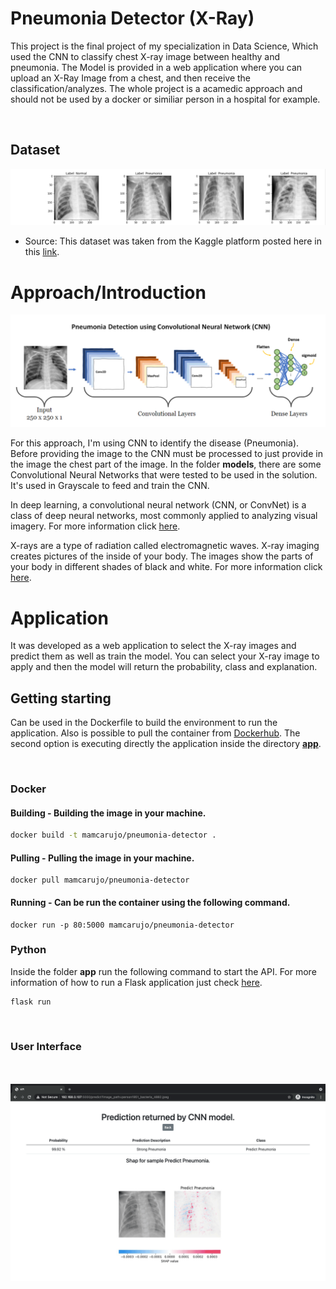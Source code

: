 # Pneumonia Detector (X-Ray)
This project is the final project of my specialization in Data Science, Which used the CNN to classify chest X-ray image between healthy and pneumonia. The Model is provided in a web application where you can upload an X-Ray Image from a chest, and then receive the classification/analyzes. The whole project is a acamedic approach and should not be used by a docker or similiar person in a hospital for example.

<br />

## Dataset
![Optional Text](images/dataset_sample.png)

- Source: This dataset was taken from the Kaggle platform posted here in this [link](https://www.kaggle.com/paultimothymooney/chest-xray-pneumonia).

# Approach/Introduction

![Optional Text](./images/xray_cnn.png)

For this approach, I'm using CNN to identify the disease (Pneumonia). Before providing the image to the CNN must be processed to just provide in the image the chest part of the image. In the folder **models**, there are some Convolutional Neural Networks that were tested to be used in the solution. It's used in Grayscale to feed and train the CNN.


In deep learning, a convolutional neural network (CNN, or ConvNet) is a class of deep neural networks, most commonly applied to analyzing visual imagery. For more information click [here](https://en.wikipedia.org/wiki/Convolutional_neural_network).


X-rays are a type of radiation called electromagnetic waves. X-ray imaging creates pictures of the inside of your body. The images show the parts of your body in different shades of black and white. For more information click [here](https://en.wikipedia.org/wiki/X-ray).
<br />


# Application
It was developed as a web application to select the X-ray images and predict them as well as train the model. You can select your X-ray image to apply and then the model will return the probability, class and explanation.
<br />

## Getting starting 

Can be used in the Dockerfile to build the environment to run the application. Also is possible to pull the container from [Dockerhub](https://hub.docker.com/r/mamcarujo/pneumonia-detector). The second option is executing directly the application inside the directory [**app**](https://github.com/mcarujo/pneumonia-detector/tree/develop/app).


<br />


### Docker

#### Building - Building the image in your machine.
```bash
docker build -t mamcarujo/pneumonia-detector .
```

#### Pulling - Pulling the image in your machine.
```
docker pull mamcarujo/pneumonia-detector
```

#### Running - Can be run the container using the following command.
```
docker run -p 80:5000 mamcarujo/pneumonia-detector
```

### Python

Inside the folder **app** run the following command to start the API. For more information of how to run a Flask application just check [here](https://flask.palletsprojects.com/en/1.1.x/quickstart/).

```
flask run
```

<br />


### User Interface
<br />
<br />
<img src="./images/screens.gif">

